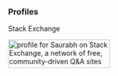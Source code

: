 ### Profiles

<!--
**saurami/saurami** is a ✨ _special_ ✨ repository because its `README.md` (this file) appears on your GitHub profile.

Here are some ideas to get you started:

- 🔭 I’m currently working on ...
- 🌱 I’m currently learning ...
- 👯 I’m looking to collaborate on ...
- 🤔 I’m looking for help with ...
- 📫 How to reach me: ...
- ⚡ Fun fact: ...
-->

Stack Exchange

<a href="https://stackexchange.com/users/13375762"><img src="https://stackexchange.com/users/flair/13375762.png" width="208" height="58" alt="profile for Saurabh on Stack Exchange, a network of free, community-driven Q&amp;A sites" title="profile for Saurabh on Stack Exchange, a network of free, community-driven Q&amp;A sites"></a>
